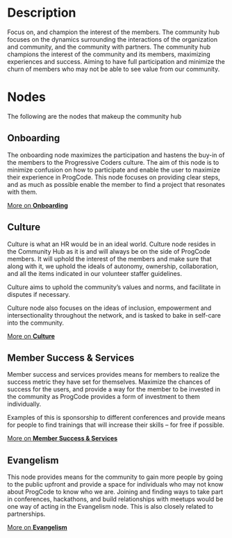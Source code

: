 # Description

Focus on, and champion the interest of the members. The community hub focuses on the dynamics surrounding the interactions of the organization and community, and the community with partners. The community hub champions the interest of the community and its members, maximizing experiences and success. Aiming to have full participation and minimize the churn of members who may not be able to see value from our community.

# Nodes

The following are the nodes that makeup the community hub

## Onboarding

The onboarding node maximizes the participation and hastens the buy-in of the members to the Progressive Coders culture. The aim of this node is to minimize confusion on how to  participate and enable the user to maximize their experience in ProgCode. This node focuses on providing clear steps, and as much as possible enable the member to find a project that resonates with them.

[More on **Onboarding**](Onboarding)

## Culture

Culture is what an HR would be in an ideal world. Culture node resides in the Community Hub as it is and will always be on the side of ProgCode members. It will uphold the interest of the members and make sure that along with it, we uphold the ideals of autonomy, ownership, collaboration, and all the items indicated in our volunteer staffer guidelines.

Culture aims to uphold the community’s values and norms, and facilitate in disputes if necessary.

Culture node also focuses on the ideas of inclusion, empowerment and intersectionality throughout the network, and is tasked to bake in self-care into the community.

[More on **Culture**](Culture)

## Member Success & Services

Member success and services provides means for members to realize the success metric they have set for themselves. Maximize the chances of success for the users, and provide a way for the member to be invested in the community as ProgCode provides a form of investment to them individually.

Examples of this is sponsorship to different conferences and provide means for people to find trainings that will increase their skills – for free if possible. 

[More on **Member Success & Services**](Member-Success-and-Services)

## Evangelism

This node provides means for the community to gain more people by going to the public upfront and provide a space for individuals who may not know about ProgCode to know who we are. Joining and finding ways to take part in conferences, hackathons, and build relationships with meetups would be one way of acting in the Evangelism node. This is also closely related to partnerships.

[More on **Evangelism**](Evangelism)